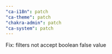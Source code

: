 ```yaml
---
"ca-i18n": patch
"ca-theme": patch
"chakra-admin": patch
"ca-system": patch
---
```


Fix: filters not accept boolean false value
